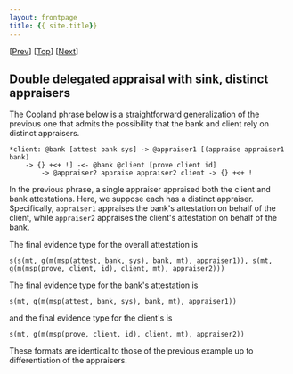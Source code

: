 ```yaml
---
layout: frontpage
title: {{ site.title}}
---
```


\[[Prev](cba_bc_check_appraise_sink)\] \[[Top](../delegated)\] \[[Next](cbaa_bc_check_appraise_sink_ps)\]

## Double delegated appraisal with sink, distinct appraisers

The Copland phrase below is a straightforward generalization of the
previous one that admits the possibility that the bank and client rely
on distinct appraisers.

```
*client: @bank [attest bank sys] -> @appraiser1 [(appraise appraiser1 bank)
    -> {} +<+ !] -<- @bank @client [prove client id]
        -> @appraiser2 appraise appraiser2 client -> {} +<+ !
```

In the previous phrase, a single appraiser appraised both the client
and bank attestations.  Here, we suppose each has a distinct
appraiser.  Specifically, `appraiser1` appraises the bank's
attestation on behalf of the client, while `appraiser2` appraises the
client's attestation on behalf of the bank.

The final evidence type for the overall attestation is

    s(s(mt, g(m(msp(attest, bank, sys), bank, mt), appraiser1)), s(mt, g(m(msp(prove, client, id), client, mt), appraiser2)))

The final evidence type for the bank's attestation is

    s(mt, g(m(msp(attest, bank, sys), bank, mt), appraiser1))

and the final evidence type for the client's is

    s(mt, g(m(msp(prove, client, id), client, mt), appraiser2))

These formats are identical to those of the previous example up to
differentiation of the appraisers.
